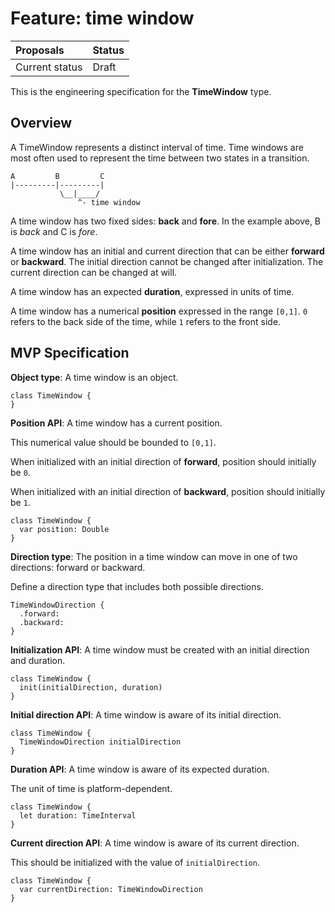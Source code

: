 # Feature: time window

| Proposals | Status |
|:------------------|:-------|
| Current status | Draft |

This is the engineering specification for the **TimeWindow** type.

## Overview

A TimeWindow represents a distinct interval of time. Time windows are most often used to represent the time between two states in a transition.

```
A         B         C
|---------|---------|
           \__|____/
               ^- time window
```

A time window has two fixed sides: **back** and **fore**. In the example above, B is *back* and C is *fore*.

A time window has an initial and current direction that can be either **forward** or **backward**. The initial direction cannot be changed after initialization. The current direction can be changed at will.

A time window has an expected **duration**, expressed in units of time.

A time window has a numerical **position** expressed in the range `[0,1]`. `0` refers to the back side of the time, while `1` refers to the front side.

## MVP Specification

**Object type**: A time window is an object.

```
class TimeWindow {
}
```

**Position API**: A time window has a current position.

This numerical value should be bounded to `[0,1]`.

When initialized with an initial direction of **forward**, position should initially be `0`.

When initialized with an initial direction of **backward**, position should initially be `1`.

```
class TimeWindow {
  var position: Double
}
```

**Direction type**: The position in a time window can move in one of two directions: forward or backward.

Define a direction type that includes both possible directions.

```
TimeWindowDirection {
  .forward:
  .backward:
}
```

**Initialization API**: A time window must be created with an initial direction and duration.

```
class TimeWindow {
  init(initialDirection, duration)
}
```

**Initial direction API**: A time window is aware of its initial direction.

```
class TimeWindow {
  TimeWindowDirection initialDirection
}
```

**Duration API**: A time window is aware of its expected duration.

The unit of time is platform-dependent.

```
class TimeWindow {
  let duration: TimeInterval
}
```

**Current direction API**: A time window is aware of its current direction.

This should be initialized with the value of `initialDirection`.

```
class TimeWindow {
  var currentDirection: TimeWindowDirection
}
```
